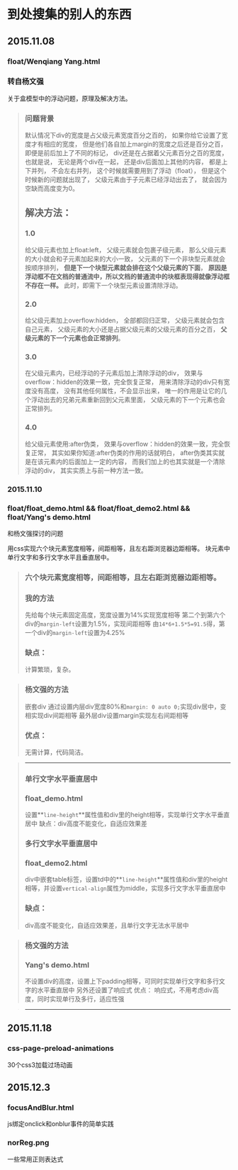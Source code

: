 # 到处搜集的别人的东西
## 2015.11.08
### float/Wenqiang Yang.html
### 转自杨文强
关于盒模型中的浮动问题，原理及解决方法。

> ### 问题背景
> 默认情况下div的宽度是占父级元素宽度百分之百的，
> 如果你给它设置了宽度才有相应的宽度，
> 但是他们各自加上margin的宽度之后还是百分之百，
> 即便是前后加上了不同的标记，
> div还是在占据着父元素百分之百的宽度，
> 也就是说，
> 无论是两个div在一起，
> 还是div后面加上其他的内容，
> 都是上下并列，
> 不会左右并列，
> 这个时候就需要用到了浮动（float），
> 但是这个时候新的问题就出现了，
> 父级元素由于子元素已经浮动出去了，
> 就会因为空缺而高度变为0。
> ## 解决方法：
> ### 1.0
> 给父级元素也加上float:left，
> 父级元素就会包裹子级元素，
> 那么父级元素的大小就会和子元素加起来的大小一致，
> 父元素的下一个非块型元素就会按顺序排列，
> **但是下一个块型元素就会排在这个父级元素的下面**，
> **原因是浮动框不在文档的普通流中，所以文档的普通流中的块框表现得就像浮动框不存在一样。**
> 此时，即需下一个块型元素设置清除浮动。
> ### 2.0
> 给父级元素加上overflow:hidden，
> 全部都回归正常，
> 父级元素就会包含自己元素，
> 父级元素的大小还是占据父级元素的父级元素的百分之百，
> **父级元素的下一个元素也会正常排列**。
> ### 3.0
> 在父级元素内，已经浮动的子元素后加上清除浮动的div，
> 效果与overflow：hidden的效果一致，完全恢复正常，
> 用来清除浮动的div只有宽度没有高度，
> 没有其他任何属性，不会显示出来，
> 唯一的作用是让它的几个浮动出去的兄弟元素重新回到父元素里面，
> 父级元素的下一个元素也会正常排列。
> ### 4.0
> 给父级元素使用:after伪类，
> 效果与overflow：hidden的效果一致，完全恢复正常，
> 其实如果你知道:after伪类的作用的话就明白，
> after伪类其实就是在该元素内的后面加上一定的内容，
> 而我们加上的也其实就是一个清除浮动的div，
> 其实实质上与前一种方法一致。

### 2015.11.10
### float/float_demo.html && float/float_demo2.html && float/Yang's demo.html

和杨文强探讨的问题

用css实现六个块元素宽度相等，间距相等，且左右距浏览器边距相等。
块元素中单行文字和多行文字水平且垂直居中。

>### 六个块元素宽度相等，间距相等，且左右距浏览器边距相等。
>### 我的方法
> 先给每个块元素固定高度，宽度设置为14%实现宽度相等
> 第二个到第六个div的`margin-left`设置为1.5%，实现间距相等
> 由`14*6+1.5*5=91.5`得，第一个div的`margin-left`设置为4.25%
>### 缺点：
>计算繁琐，复杂。

>### 杨文强的方法
> 嵌套div
> 通过设置内层div宽度80%和`margin: 0 auto 0;`实现div居中，变相实现div间距相等
> 最外层div设置margin实现左右间距相等
> ### 优点：
> 无需计算，代码简洁。

>---------
>### 单行文字水平垂直居中
>### float_demo.html
> 设置**`line-height`**属性值和div里的height相等，实现单行文字水平垂直居中
> 缺点：div高度不能变化，自适应效果差
> ### 多行文字水平垂直居中
> ### float_demo2.html
> div中嵌套table标签，设置td中的**`line-height`**属性值和div里的height相等，并设置`vertical-align`属性为middle，实现多行文字水平垂直居中
>### 缺点：
> div高度不能变化，自适应效果差，且单行文字无法水平居中

>### 杨文强的方法
>### Yang's demo.html
>不设置div的高度，设置上下padding相等，可同时实现单行文字和多行文字的水平垂直居中
>另外还设置了响应式
>优点：
>响应式，不用考虑div高度，同时实现单行及多行，适应性强

> ----------


## 2015.11.18
### css-page-preload-animations
30个css3加载过场动画

## 2015.12.3
### focusAndBlur.html
js绑定onclick和onblur事件的简单实践

### norReg.png
一些常用正则表达式